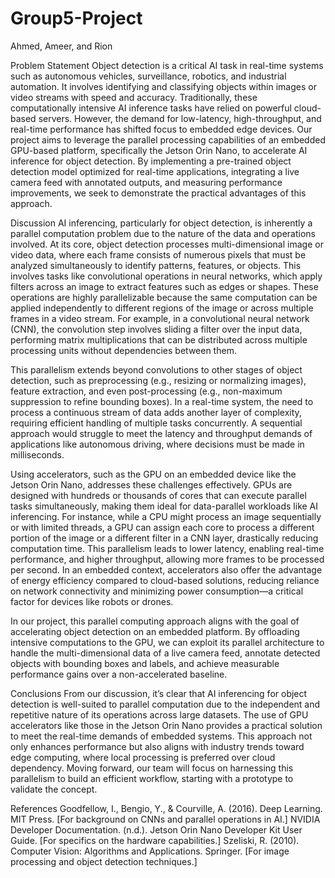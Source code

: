 # Group5-Project
Ahmed, Ameer, and Rion 

Problem Statement
Object detection is a critical AI task in real-time systems such as autonomous vehicles, surveillance, robotics, and industrial automation. It involves identifying and classifying objects within images or video streams with speed and accuracy. Traditionally, these computationally intensive AI inference tasks have relied on powerful cloud-based servers. However, the demand for low-latency, high-throughput, and real-time performance has shifted focus to embedded edge devices. Our project aims to leverage the parallel processing capabilities of an embedded GPU-based platform, specifically the Jetson Orin Nano, to accelerate AI inference for object detection. By implementing a pre-trained object detection model optimized for real-time applications, integrating a live camera feed with annotated outputs, and measuring performance improvements, we seek to demonstrate the practical advantages of this approach.

Discussion
AI inferencing, particularly for object detection, is inherently a parallel computation problem due to the nature of the data and operations involved. At its core, object detection processes multi-dimensional image or video data, where each frame consists of numerous pixels that must be analyzed simultaneously to identify patterns, features, or objects. This involves tasks like convolutional operations in neural networks, which apply filters across an image to extract features such as edges or shapes. These operations are highly parallelizable because the same computation can be applied independently to different regions of the image or across multiple frames in a video stream. For example, in a convolutional neural network (CNN), the convolution step involves sliding a filter over the input data, performing matrix multiplications that can be distributed across multiple processing units without dependencies between them.

This parallelism extends beyond convolutions to other stages of object detection, such as preprocessing (e.g., resizing or normalizing images), feature extraction, and even post-processing (e.g., non-maximum suppression to refine bounding boxes). In a real-time system, the need to process a continuous stream of data adds another layer of complexity, requiring efficient handling of multiple tasks concurrently. A sequential approach would struggle to meet the latency and throughput demands of applications like autonomous driving, where decisions must be made in milliseconds.

Using accelerators, such as the GPU on an embedded device like the Jetson Orin Nano, addresses these challenges effectively. GPUs are designed with hundreds or thousands of cores that can execute parallel tasks simultaneously, making them ideal for data-parallel workloads like AI inferencing. For instance, while a CPU might process an image sequentially or with limited threads, a GPU can assign each core to process a different portion of the image or a different filter in a CNN layer, drastically reducing computation time. This parallelism leads to lower latency, enabling real-time performance, and higher throughput, allowing more frames to be processed per second. In an embedded context, accelerators also offer the advantage of energy efficiency compared to cloud-based solutions, reducing reliance on network connectivity and minimizing power consumption—a critical factor for devices like robots or drones.

In our project, this parallel computing approach aligns with the goal of accelerating object detection on an embedded platform. By offloading intensive computations to the GPU, we can exploit its parallel architecture to handle the multi-dimensional data of a live camera feed, annotate detected objects with bounding boxes and labels, and achieve measurable performance gains over a non-accelerated baseline.

Conclusions
From our discussion, it’s clear that AI inferencing for object detection is well-suited to parallel computation due to the independent and repetitive nature of its operations across large datasets. The use of GPU accelerators like those in the Jetson Orin Nano provides a practical solution to meet the real-time demands of embedded systems. This approach not only enhances performance but also aligns with industry trends toward edge computing, where local processing is preferred over cloud dependency. Moving forward, our team will focus on harnessing this parallelism to build an efficient workflow, starting with a prototype to validate the concept.

References
Goodfellow, I., Bengio, Y., & Courville, A. (2016). Deep Learning. MIT Press. [For background on CNNs and parallel operations in AI.]
NVIDIA Developer Documentation. (n.d.). Jetson Orin Nano Developer Kit User Guide. [For specifics on the hardware capabilities.]
Szeliski, R. (2010). Computer Vision: Algorithms and Applications. Springer. [For image processing and object detection techniques.]
